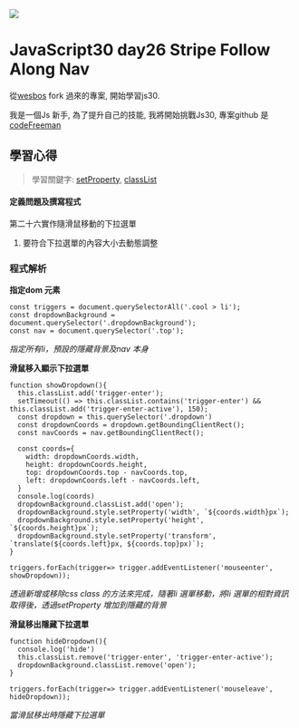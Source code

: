 ![](https://javascript30.com/images/JS3-social-share.png)

# JavaScript30 day26 Stripe Follow Along Nav

從[wesbos](https://github.com/wesbos/JavaScript30) fork 過來的專案, 開始學習js30.

我是一個Js 新手, 為了提升自己的技能, 我將開始挑戰Js30, 專案github 是 [codeFreeman](https://github.com/codeFreeman/JavaScript30)

## 學習心得

> 學習關鍵字: [setProperty](https://developer.mozilla.org/en-US/docs/Web/API/CSSStyleDeclaration/setProperty), [classList](https://developer.mozilla.org/en-US/docs/Web/API/Element/classList)

#### 定義問題及撰寫程式

第二十六實作隨滑鼠移動的下拉選單
1. 要符合下拉選單的內容大小去動態調整

### 程式解析

**指定dom 元素**

    const triggers = document.querySelectorAll('.cool > li');
    const dropdownBackground = document.querySelector('.dropdownBackground');
    const nav = document.querySelector('.top');

*指定所有li，預設的隱藏背景及nav 本身*

**滑鼠移入顯示下拉選單**

    function showDropdown(){
      this.classList.add('trigger-enter');
      setTimeout(() => this.classList.contains('trigger-enter') && this.classList.add('trigger-enter-active'), 150);
      const dropdown = this.querySelector('.dropdown')
      const dropdownCoords = dropdown.getBoundingClientRect();
      const navCoords = nav.getBoundingClientRect();

      const coords={
        width: dropdownCoords.width,
        height: dropdownCoords.height,
        top: dropdownCoords.top - navCoords.top,
        left: dropdownCoords.left - navCoords.left,
      }
      console.log(coords)
      dropdownBackground.classList.add('open');
      dropdownBackground.style.setProperty('width', `${coords.width}px`);
      dropdownBackground.style.setProperty('height', `${coords.height}px`);
      dropdownBackground.style.setProperty('transform', `translate(${coords.left}px, ${coords.top}px)`);
    }

    triggers.forEach(trigger=> trigger.addEventListener('mouseenter', showDropdown));

*透過新增或移除css class 的方法來完成，隨著li 選單移動，將li 選單的相對資訊取得後，透過setProperty 增加到隱藏的背景*

**滑鼠移出隱藏下拉選單**

    function hideDropdown(){
      console.log('hide')
      this.classList.remove('trigger-enter', 'trigger-enter-active');
      dropdownBackground.classList.remove('open');
    }

    triggers.forEach(trigger=> trigger.addEventListener('mouseleave', hideDropdown));

*當滑鼠移出時隱藏下拉選單*
